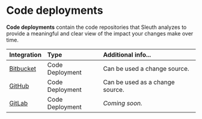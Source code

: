 # Code deployments

**Code deployments** contain the code repositories that Sleuth analyzes to provide a meaningful and clear view of the impact your changes make over time. 

| Integration | Type | Additional info... |
| :--- | :--- | :--- |
| [Bitbucket](bitbucket.md) | Code Deployment | Can be used a change source.  |
| [GitHub](github.md) | Code Deployment | Can be used as a change source.  |
| [GitLab]() | Code Deployment | _Coming soon._ |

